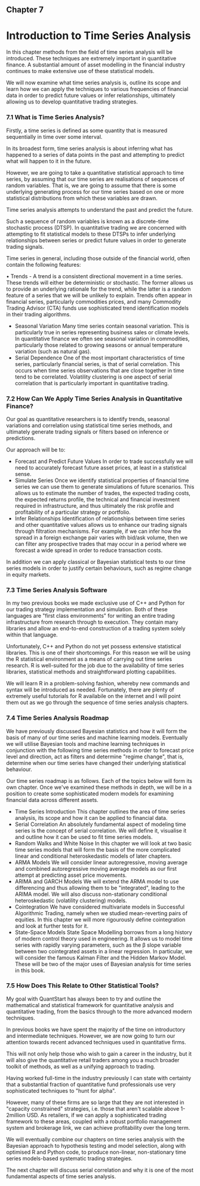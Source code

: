 ## Chapter 7

# Introduction to Time Series Analysis

In this chapter methods from the field of time series analysis will be introduced. These techniques are extremely important in quantitative finance. A substantial amount of asset modelling in the financial industry continues to make extensive use of these statistical models.

We will now examine what time series analysis is, outline its scope and learn how we can apply the techniques to various frequencies of financial data in order to predict future values or infer relationships, ultimately allowing us to develop quantitative trading strategies.

### 7.1 What is Time Series Analysis?

Firstly, a time series is defined as some quantity that is measured sequentially in time over some interval.

In its broadest form, time series analysis is about inferring what has happened to a series of data points in the past and attempting to predict what will happen to it in the future.

However, we are going to take a quantitative statistical approach to time series, by assuming that our time series are realisations of sequences of random variables. That is, we are going to assume that there is some underlying generating process for our time series based on one or more statistical distributions from which these variables are drawn.

Time series analysis attempts to understand the past and predict the future.

Such a sequence of random variables is known as a discrete-time stochastic process (DTSP). In quantitative trading we are concerned with attempting to fit statistical models to these DTSPs to infer underlying relationships between series or predict future values in order to generate trading signals.

Time series in general, including those outside of the financial world, often contain the following features:

• Trends - A trend is a consistent directional movement in a time series. These trends will either be deterministic or stochastic. The former allows us to provide an underlying rationale for the trend, while the latter is a random feature of a series that we will be unlikely to explain. Trends often appear in financial series, particularly commodities prices, and many Commodity Trading Advisor (CTA) funds use sophisticated trend identification models in their trading algorithms.

- Seasonal Variation Many time series contain seasonal variation. This is particularly true in series representing business sales or climate levels. In quantitative finance we often see seasonal variation in commodities, particularly those related to growing seasons or annual temperature variation (such as natural gas).
- Serial Dependence One of the most important characteristics of time series, particularly financial series, is that of serial correlation. This occurs when time series observations that are close together in time tend to be correlated. Volatility clustering is one aspect of serial correlation that is particularly important in quantitative trading.

### 7.2 How Can We Apply Time Series Analysis in Quantitative Finance?

Our goal as quantitative researchers is to identify trends, seasonal variations and correlation using statistical time series methods, and ultimately generate trading signals or filters based on inference or predictions.

Our approach will be to:

- Forecast and Predict Future Values In order to trade successfully we will need to accurately forecast future asset prices, at least in a statistical sense.
- Simulate Series Once we identify statistical properties of financial time series we can use them to generate simulations of future scenarios. This allows us to estimate the number of trades, the expected trading costs, the expected returns profile, the technical and financial investment required in infrastructure, and thus ultimately the risk profile and profitability of a particular strategy or portfolio.
- Infer Relationships Identification of relationships between time series and other quantitative values allows us to enhance our trading signals through filtration mechanisms. For example, if we can infer how the spread in a foreign exchange pair varies with bid/ask volume, then we can filter any prospective trades that may occur in a period where we forecast a wide spread in order to reduce transaction costs.

In addition we can apply classical or Bayesian statistical tests to our time series models in order to justify certain behaviours, such as regime change in equity markets.

### 7.3 Time Series Analysis Software

In my two previous books we made exclusive use of C++ and Python for our trading strategy implementation and simulation. Both of these languages are "first class environments" for writing an entire trading infrastructure from research through to execution. They contain many libraries and allow an end-to-end construction of a trading system solely within that language.

Unfortunately, C++ and Python do not yet possess extensive statistical libraries. This is one of their shortcomings. For this reason we will be using the R statistical environment as a means of carrying out time series research. R is well-suited for the job due to the availability of time series libraries, statistical methods and straightforward plotting capabilities.

We will learn R in a problem-solving fashion, whereby new commands and syntax will be introduced as needed. Fortunately, there are plenty of extremely useful tutorials for R availabile on the internet and I will point them out as we go through the sequence of time series analysis chapters.

### 7.4 Time Series Analysis Roadmap

We have previously discussed Bayesian statistics and how it will form the basis of many of our time series and machine learning models. Eventually we will utilise Bayesian tools and machine learning techniques in conjunction with the following time series methods in order to forecast price level and direction, act as filters and determine "regime change", that is, determine when our time series have changed their underlying statistical behaviour.

Our time series roadmap is as follows. Each of the topics below will form its own chapter. Once we've examined these methods in depth, we will be in a position to create some sophisticated modern models for examining financial data across different assets.

- Time Series Introduction This chapter outlines the area of time series analysis, its scope and how it can be applied to financial data.
- Serial Correlation An absolutely fundamental aspect of modeling time series is the concept of serial correlation. We will define it, visualise it and outline how it can be used to fit time series models.
- Random Walks and White Noise In this chapter we will look at two basic time series models that will form the basis of the more complicated linear and conditional heteroskedastic models of later chapters.
- ARMA Models We will consider linear autoregressive, moving average and combined autoregressive moving average models as our first attempt at predicting asset price movements.
- ARIMA and GARCH Models We will extend the ARMA model to use differencing and thus allowing them to be "integrated", leading to the ARIMA model. We will also discuss non-stationary conditional heteroskedastic (volatility clustering) models.
- Cointegration We have considered multivariate models in Successful Algorithmic Trading, namely when we studied mean-reverting pairs of equities. In this chapter we will more rigourously define cointegration and look at further tests for it.
- State-Space Models State Space Modelling borrows from a long history of modern control theory used in engineering. It allows us to model time series with rapidly varying parameters, such as the β slope variable between two cointegrated assets in a linear regression. In particular, we will consider the famous Kalman Filter and the Hidden Markov Model. These will be two of the major uses of Bayesian analysis for time series in this book.

### 7.5 How Does This Relate to Other Statistical Tools?

My goal with QuantStart has always been to try and outline the mathematical and statistical framework for quantitative analysis and quantitative trading, from the basics through to the more advanced modern techniques.

In previous books we have spent the majority of the time on introductory and intermediate techniques. However, we are now going to turn our attention towards recent advanced techniques used in quantitative firms.

This will not only help those who wish to gain a career in the industry, but it will also give the quantitative retail traders among you a much broader toolkit of methods, as well as a unifying approach to trading.

Having worked full-time in the industry previously I can state with certainty that a substantial fraction of quantitative fund professionals use very sophisticated techniques to "hunt for alpha".

However, many of these firms are so large that they are not interested in "capacity constrained" strategies, i.e. those that aren't scalable above 1-2million USD. As retailers, if we can apply a sophisticated trading framework to these areas, coupled with a robust portfolio management system and brokerage link, we can achieve profitability over the long term.

We will eventually combine our chapters on time series analysis with the Bayesian approach to hypothesis testing and model selection, along with optimised R and Python code, to produce non-linear, non-stationary time series models-based systematic trading strategies.

The next chapter will discuss serial correlation and why it is one of the most fundamental aspects of time series analysis.